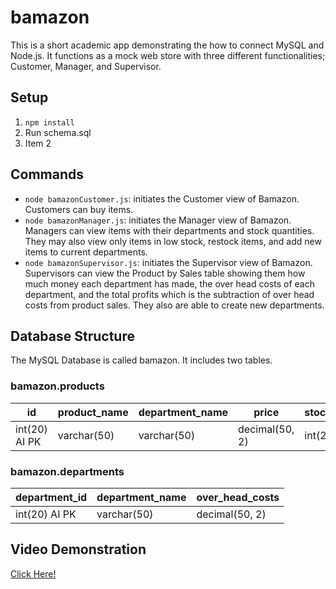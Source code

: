 # bamazon
This is a short academic app demonstrating the how to connect MySQL and Node.js. It functions as a mock web store with three different functionalities; Customer, Manager, and Supervisor.

## Setup
1. `npm install`
1. Run schema.sql
1. Item 2


## Commands
* `node bamazonCustomer.js`:
initiates the Customer view of Bamazon.  Customers can buy items.
* `node bamazonManager.js`:
initiates the Manager view of Bamazon.  Managers can view items with their departments and stock quantities.  They may also view only items in low stock, restock items, and add new items to current departments.
* `node bamazonSupervisor.js`:
initiates the Supervisor view of Bamazon.  Supervisors can view the Product by Sales table showing them how much money each department has made, the over head costs of each department, and the total profits which is the subtraction of over head costs from product sales.  They also are able to create new departments.

## Database Structure
The MySQL Database is called bamazon.  It includes two tables.
### bamazon.products

id | product_name | department_name | price | stock_quantity | product_sales 
------------ | ------------- |------------ | ------------- | ------------ | -------------
int(20) AI PK | varchar(50) | varchar(50) | decimal(50, 2) | int(20) | decimal(50, 2)

### bamazon.departments

department_id | department_name | over_head_costs
------------ | ------------- |------------
int(20) AI PK | varchar(50) | decimal(50, 2) 

## Video Demonstration
<a href="https://youtu.be/9YW2XWnSX3c" target="_blank">Click Here!</a>
